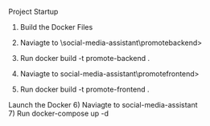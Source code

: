 Project Startup

1) Build the Docker Files

2) Naviagte to \social-media-assistant\promotebackend>
3) Run  docker build -t promote-backend .

4) Naviagte to social-media-assistant\promotefrontend>
5) Run  docker build -t promote-frontend .

Launch the Docker
6) Naviagte to social-media-assistant\
7) Run docker-compose up -d
